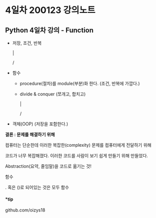 # 4일차 200123 강의노트

## Python 4일차 강의 - Function

- 저장, 조건, 반복

    |

    \/

- 함수 

  - procedure(절차)를 module(부분)화 한다. (조건, 반복에 가깝다.)
  - divide & conquer (쪼개고, 합치고)

    |

    \/

- 객체(OOP) (저장을 포함한다.)



**결론 : 문제를 해결하기 위해**

컴퓨터는 단순한데 이러한 복잡한(complexity) 문제를 컴퓨터에게 전달하기 위해

코드가 너무 복잡해졌다. 이러한 코드를 사람이 보기 쉽게 만들기 위해 만들었다.

Abstraction(요약, 줄임말)을 코드로 옮기는 것! 



함수

. 혹은 ()로 되어있는 것은 모두 함수



#### ***tip**

github.com/oizys18


